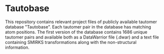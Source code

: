 # Tautobase
This repository contains relevant project files of publicly available tautomer database "Tautobase". Each tautomer pair in the database has matching atom positions. The first version of the database contains 1686 unique tautomer pairs and available both as a DataWarrior file (.dwar) and a text file containing SMIRKS transformations along with the non-structural information.
